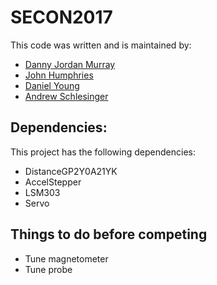 # SECON2017
This code was written and is maintained by:
* [Danny Jordan Murray](https://github.com/fueledbyjordan)
* [John Humphries](https://github.com/jhumph30)
* [Daniel Young](https://github.com/dyoung81)
* [Andrew Schlesinger](https://github.com/aschles4)

## Dependencies:
This project has the following dependencies:
* DistanceGP2Y0A21YK
* AccelStepper
* LSM303
* Servo

## Things to do before competing
* Tune magnetometer
* Tune probe

